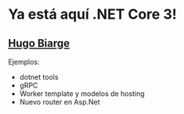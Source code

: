 # Ya está aquí .NET Core 3!

## [Hugo Biarge](https://twitter.com/hbiarge)

Ejemplos:

- dotnet tools
- gRPC
- Worker template y modelos de hosting
- Nuevo router en Asp.Net
